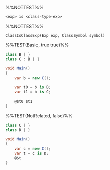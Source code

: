 %%NOTTEST%%
```
<exp> is <class-type-exp>
```

%%NOTTEST%%
```
ClassIsClassExp(Exp exp, ClassSymbol symbol)
```

%%TEST(Basic, true true)%%
```cs
class B { }
class C : B { }

void Main()
{
	var b = new C();
	
	var t0 = b is B;
	var t1 = b is C;

	@$t0 $t1
}
```

%%TEST(NotRelated, false)%%
```cs
class C { }
class D { }

void Main()
{
	var c = new C();
	var t = c is D;
	@$t
}
```